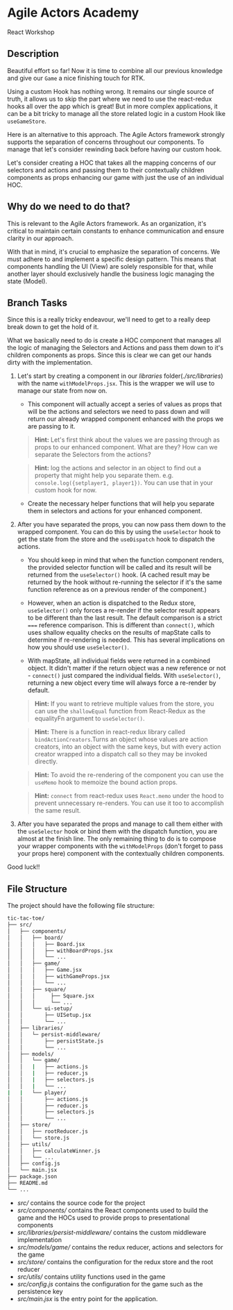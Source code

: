 # Agile Actors Academy

React Workshop

## Description

Beautiful effort so far! Now it is time to combine all our previous knowledge and give our `Game` a nice finishing touch for RTK.

Using a custom Hook has nothing wrong. It remains our single source of truth, it allows us to skip the part where we need to use the react-redux hooks all over the app which is great! But in more complex applications, it can be a bit tricky to manage all the store related logic in a custom Hook like `useGameStore`.

Here is an alternative to this approach. The Agile Actors framework strongly supports the separation of concerns throughout our components. To manage that let's consider rewinding back before having our custom hook.

Let's consider creating a HOC that takes all the mapping concerns of our selectors and actions and passing them to their contextually children components as props enhancing our game with just the use of an individual HOC.

## Why do we need to do that?

This is relevant to the Agile Actors framework. As an organization, it's critical to maintain certain constants to enhance communication and ensure clarity in our approach.

With that in mind, it's crucial to emphasize the separation of concerns. We must adhere to and implement a specific design pattern. This means that components handling the UI (View) are solely responsible for that, while another layer should exclusively handle the business logic managing the state (Model).

## Branch Tasks

Since this is a really tricky endeavour, we'll need to get to a really deep break down to get the hold of it.

What we basically need to do is create a HOC component that manages all the logic of managing the Selectors and Actions and pass them down to it's children components as props. Since this is clear we can get our hands dirty with the implementation.

1. Let's start by creating a component in our _libraries_ folder(_./src/libraries_) with the name `withModelProps.jsx`. This is the wrapper we will use to manage our state from now on.

   - This component will actually accept a series of values as props that will be the actions and selectors we need to pass down and will return our already wrapped component enhanced with the props we are passing to it.

   > **Hint:** Let's first think about the values we are passing through as props to our enhanced component. What are they? How can we separate the Selectors from the actions?

   > **Hint:** log the actions and selector in an object to find out a property that might help you separate them. e.g. `console.log({setplayer1, player1})`. You can use that in your custom hook for now.

   - Create the necessary helper functions that will help you separate them in selectors and actions for your enhanced component.

2. After you have separated the props, you can now pass them down to the wrapped component. You can do this by using the `useSelector` hook to get the state from the store and the `useDispatch` hook to dispatch the actions.

   - You should keep in mind that when the function component renders, the provided selector function will be called and its result will be returned from the `useSelector()` hook. (A cached result may be returned by the hook without re-running the selector if it's the same function reference as on a previous render of the component.)

   - However, when an action is dispatched to the Redux store, `useSelector()` only forces a re-render if the selector result appears to be different than the last result. The default comparison is a strict `===` reference comparison. This is different than `connect()`, which uses shallow equality checks on the results of mapState calls to determine if re-rendering is needed. This has several implications on how you should use `useSelector()`.

   - With mapState, all individual fields were returned in a combined object. It didn't matter if the return object was a new reference or not - `connect()` just compared the individual fields. With `useSelector()`, returning a new object every time will always force a re-render by default.

   > **Hint:** If you want to retrieve multiple values from the store, you can use the `shallowEqual` function from React-Redux as the equalityFn argument to `useSelector()`.

   > **Hint:** There is a function in react-redux library called `bindActionCreators`.Turns an object whose values are action creators, into an object with the same keys, but with every action creator wrapped into a dispatch call so they may be invoked directly.

   > **Hint:** To avoid the re-rendering of the component you can use the `useMemo` hook to memoize the bound action props.

   > **Hint:** `connect` from react-redux uses `React.memo` under the hood to prevent unnecessary re-renders. You can use it too to accomplish the same result.

3. After you have separated the props and manage to call them either with the `useSelector` hook or bind them with the dispatch function, you are almost at the finish line. The only remaining thing to do is to compose your wrapper components with the `withModelProps` (don't forget to pass your props here) component with the contextually children components.

Good luck!!

## File Structure

The project should have the following file structure:

```bash
tic-tac-toe/
├── src/
│   ├── components/
│   │   ├── board/
│   │   │   ├── Board.jsx
│   │   │   ├── withBoardProps.jsx
│   │   │   └── ...
│   │   ├── game/
│   │   │   ├── Game.jsx
│   │   │   ├── withGameProps.jsx
│   │   │   └── ...
│   │   ├── square/
│   │   │     ├── Square.jsx
│   │   │     └── ...
│   │   └── ui-setup/
│   │       ├── UISetup.jsx
│   │       └── ...
│   ├── libraries/
│   │   └─ persist-middleware/
│   │       ├── persistState.js
│   │       └── ...
│   ├── models/
│   │   └── game/
│   │   |   ├── actions.js
│   │   |   ├── reducer.js
│   │   |   ├── selectors.js
│   │   |   └── ...
|   |   └── player/
│   │       ├── actions.js
│   │       ├── reducer.js
│   │       ├── selectors.js
│   │       └── ...
│   ├── store/
│   │   ├── rootReducer.js
│   │   └── store.js
│   ├── utils/
│   │   ├── calculateWinner.js
│   │   └── ...
│   ├── config.js
│   └── main.jsx
├── package.json
├── README.md
└── ...
```

- _src/_ contains the source code for the project
- _src/components/_ contains the React components used to build the game and the HOCs used to provide props to presentational components
- _src/libraries/persist-middleware/_ contains the custom middleware implementation
- _src/models/game/_ contains the redux reducer, actions and selectors for the game
- _src/store/_ contains the configuration for the redux store and the root reducer
- _src/utils/_ contains utility functions used in the game
- _src/config.js_ contains the configuration for the game such as the persistence key
- _src/main.jsx_ is the entry point for the application.
